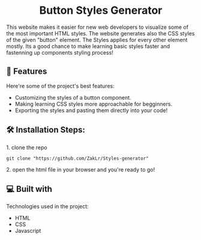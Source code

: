 <h1 align="center" id="title">Button Styles Generator</h1>

<p id="description">This website makes it easier for new web developers to visualize some of the most important HTML styles. The website generates also the CSS styles of the given "button" element. The Styles applies for every other element mostly. Its a good chance to make learning basic styles faster and fastenning up components styling process!</p>

  
  
<h2>🧐 Features</h2>

Here're some of the project's best features:

*   Customizing the styles of a button component.
*   Making learning CSS styles more approachable for begginners.
*   Exporting the styles and pasting them directly into your code!

<h2>🛠️ Installation Steps:</h2>

<p>1. clone the repo</p>

```
git clone "https://github.com/ZakLr/Styles-generator"
```

<p>2. open the html file in your browser and you're ready to go!</p>

  
  
<h2>💻 Built with</h2>

Technologies used in the project:

*   HTML
*   CSS
*   Javascript

